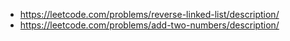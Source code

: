 - https://leetcode.com/problems/reverse-linked-list/description/
- https://leetcode.com/problems/add-two-numbers/description/